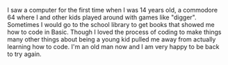 I saw a computer for the first time when I was 14 years old, a commodore 64 where I and other kids played around with games like "digger".  Sometimes I would go to the school library to get books that showed me how to code in Basic.  Though I loved the process of coding to make things many other things about being a young kid pulled me away from actually learning how to code.  I'm an old man now and I am very happy to be back to try again.  
